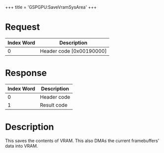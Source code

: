 +++
title = 'GSPGPU:SaveVramSysArea'
+++

# Request

| Index Word | Description                |
|------------|----------------------------|
| 0          | Header code \[0x00190000\] |

# Response

| Index Word | Description |
|------------|-------------|
| 0          | Header code |
| 1          | Result code |

# Description

This saves the contents of VRAM. This also DMAs the current
framebuffers' data into VRAM.